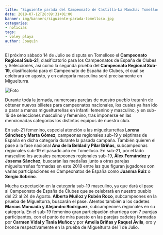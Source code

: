 ```yaml
---
title: "Siguiente parada del Campeonato de Castilla-La Mancha: Tomelloso"
date: 2018-07-12T20:09:31+01:00
banner: img/banners/siguiente-parada-tomelloso.jpg
categories:
- noticias
tags:
- voley playa
author: Joaquín
---
```



El próximo sábado 14 de Julio se disputa en Tomelloso el **Campeonato
Regional Sub-21**, clasificatorio para los Campeonatos de España de
Clubes y Selecciones, así como la segunda prueba del **Campeonato
Regional Sub-19**, clasificatoria para el Campeonato de España de
Clubes, el cual se celebrará en agosto, y en categoría masculina será
precisamente en Miguelturra.

![Foto](../../../../../img/banners/siguiente-parada-tomelloso.jpg)

Durante toda la jornada, numerosas parejas de nuestro pueblo tratarán
de obtener nuevos billetes para campeonatos nacionales, los cuales ya
han ido a parar a manos miguelturreñas en infantil femenino y
masculino, y en sub-19 de selecciones masculino y femenino, tras
imponerse en las mencionadas categorías los distintos equipos de nuestro
club.

En sub-21 femenino, especial atención a las miguelturreñas **Lorena
Sánchez y Marta Gómez**, campeonas regionales sub-19 y séptimas de
España en dicha categoría durante la pasada campaña. También quieren
el pase a la fase nacional **Ana de la Beldad y Pilar Briñas**,
subcampeonas regionales sub-19 el pasado año en Tomelloso. En sub-21,
por el lado masculino los actuales campeones regionales sub-19, **Álex
Fernández y Josema Sánchez**, buscarán las medallas junto a otras
parejas miguelturreñas formadas en este 2018 entre las que figuran
jugadores con varias participaciones en Campeonatos de España como
**Juanma Ruiz** o **Sergio Sobrino**.

Mucha expectación en la categoría sub-19 masculino, ya que dará el pase
al Campeonato de España de Clubes que se celebrará en nuestro pueblo
del 22 al 24 de Agosto. **Alberto Muñoz y Rubén Roco**, subcampeones en la
prueba de Miguelturra, buscarán el pase. Atentos también a los cadetes
**Marcos Moncada y Alejandro Rodríguez**, subcampeones regionales en su
categoría. En el sub-19 femenino gran participación churriega con 7
parejas participantes, con el punto de mira puesto en las parejas
cadetes formadas por **Carmen Vidal y Tania Muñoz** y por **Amelia Briñas y
Raquel Ávila**, oro y bronce respectivamente en la prueba de Miguelturra
del 1 de Julio.
